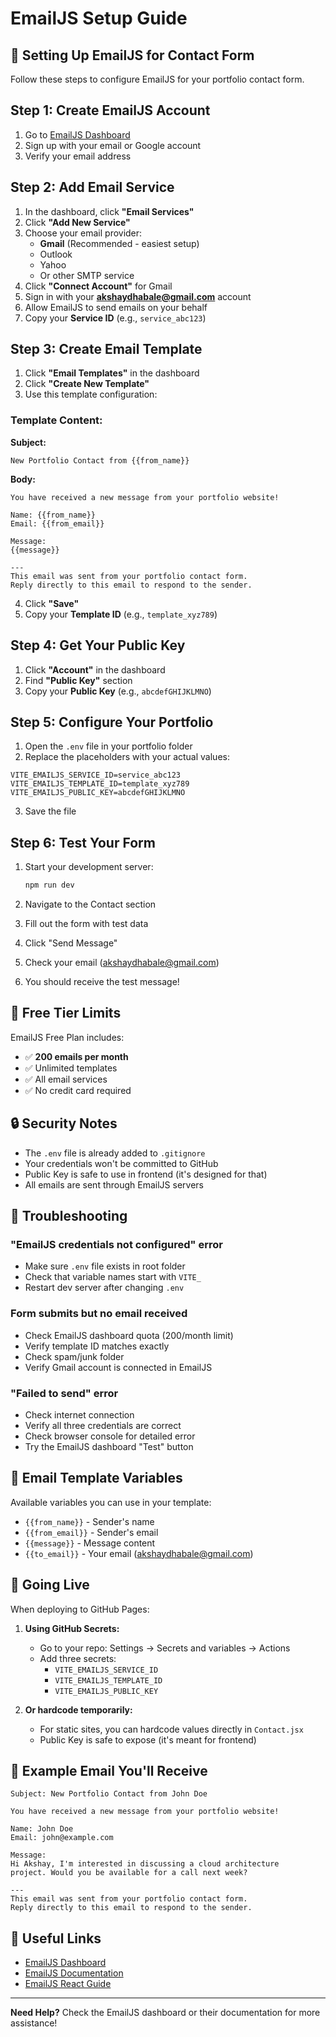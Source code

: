 # EmailJS Setup Guide

## 📧 Setting Up EmailJS for Contact Form

Follow these steps to configure EmailJS for your portfolio contact form.

## Step 1: Create EmailJS Account

1. Go to [EmailJS Dashboard](https://dashboard.emailjs.com/sign-up)
2. Sign up with your email or Google account
3. Verify your email address

## Step 2: Add Email Service

1. In the dashboard, click **"Email Services"**
2. Click **"Add New Service"**
3. Choose your email provider:
   - **Gmail** (Recommended - easiest setup)
   - Outlook
   - Yahoo
   - Or other SMTP service
4. Click **"Connect Account"** for Gmail
5. Sign in with your **akshaydhabale@gmail.com** account
6. Allow EmailJS to send emails on your behalf
7. Copy your **Service ID** (e.g., `service_abc123`)

## Step 3: Create Email Template

1. Click **"Email Templates"** in the dashboard
2. Click **"Create New Template"**
3. Use this template configuration:

### Template Content:

**Subject:**
```
New Portfolio Contact from {{from_name}}
```

**Body:**
```
You have received a new message from your portfolio website!

Name: {{from_name}}
Email: {{from_email}}

Message:
{{message}}

---
This email was sent from your portfolio contact form.
Reply directly to this email to respond to the sender.
```

4. Click **"Save"**
5. Copy your **Template ID** (e.g., `template_xyz789`)

## Step 4: Get Your Public Key

1. Click **"Account"** in the dashboard
2. Find **"Public Key"** section
3. Copy your **Public Key** (e.g., `abcdefGHIJKLMNO`)

## Step 5: Configure Your Portfolio

1. Open the `.env` file in your portfolio folder
2. Replace the placeholders with your actual values:

```env
VITE_EMAILJS_SERVICE_ID=service_abc123
VITE_EMAILJS_TEMPLATE_ID=template_xyz789
VITE_EMAILJS_PUBLIC_KEY=abcdefGHIJKLMNO
```

3. Save the file

## Step 6: Test Your Form

1. Start your development server:
   ```bash
   npm run dev
   ```

2. Navigate to the Contact section
3. Fill out the form with test data
4. Click "Send Message"
5. Check your email (akshaydhabale@gmail.com)
6. You should receive the test message!

## 🎯 Free Tier Limits

EmailJS Free Plan includes:
- ✅ **200 emails per month**
- ✅ Unlimited templates
- ✅ All email services
- ✅ No credit card required

## 🔒 Security Notes

- The `.env` file is already added to `.gitignore`
- Your credentials won't be committed to GitHub
- Public Key is safe to use in frontend (it's designed for that)
- All emails are sent through EmailJS servers

## 🐛 Troubleshooting

### "EmailJS credentials not configured" error
- Make sure `.env` file exists in root folder
- Check that variable names start with `VITE_`
- Restart dev server after changing `.env`

### Form submits but no email received
- Check EmailJS dashboard quota (200/month limit)
- Verify template ID matches exactly
- Check spam/junk folder
- Verify Gmail account is connected in EmailJS

### "Failed to send" error
- Check internet connection
- Verify all three credentials are correct
- Check browser console for detailed error
- Try the EmailJS dashboard "Test" button

## 📱 Email Template Variables

Available variables you can use in your template:
- `{{from_name}}` - Sender's name
- `{{from_email}}` - Sender's email
- `{{message}}` - Message content
- `{{to_email}}` - Your email (akshaydhabale@gmail.com)

## 🚀 Going Live

When deploying to GitHub Pages:

1. **Using GitHub Secrets:**
   - Go to your repo: Settings → Secrets and variables → Actions
   - Add three secrets:
     - `VITE_EMAILJS_SERVICE_ID`
     - `VITE_EMAILJS_TEMPLATE_ID`
     - `VITE_EMAILJS_PUBLIC_KEY`

2. **Or hardcode temporarily:**
   - For static sites, you can hardcode values directly in `Contact.jsx`
   - Public Key is safe to expose (it's meant for frontend)

## 📧 Example Email You'll Receive

```
Subject: New Portfolio Contact from John Doe

You have received a new message from your portfolio website!

Name: John Doe
Email: john@example.com

Message:
Hi Akshay, I'm interested in discussing a cloud architecture
project. Would you be available for a call next week?

---
This email was sent from your portfolio contact form.
Reply directly to this email to respond to the sender.
```

## 🔗 Useful Links

- [EmailJS Dashboard](https://dashboard.emailjs.com/)
- [EmailJS Documentation](https://www.emailjs.com/docs/)
- [EmailJS React Guide](https://www.emailjs.com/docs/examples/reactjs/)

---

**Need Help?** Check the EmailJS dashboard or their documentation for more assistance!

